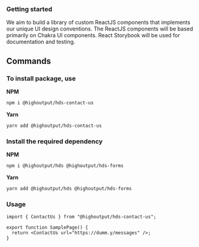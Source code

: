 ### Getting started

We aim to build a library of custom ReactJS components that implements our unique UI design conventions. The ReactJS components will be based primarily on Chakra UI components. React Storybook will be used for documentation and testing.

## Commands

### To install package, use

**NPM**

```bash
npm i @highoutput/hds-contact-us
```

**Yarn**

```bash
yarn add @highoutput/hds-contact-us
```

### Install the required dependency

**NPM**

```bash
npm i @highoutput/hds @highoutput/hds-forms
```

**Yarn**

```bash
yarn add @highoutput/hds @highoutput/hds-forms
```

### Usage

```tsx
import { ContactUs } from "@highoutput/hds-contact-us";

export function SamplePage() {
  return <ContactUs url="https://dumm.y/messages" />;
}
```
